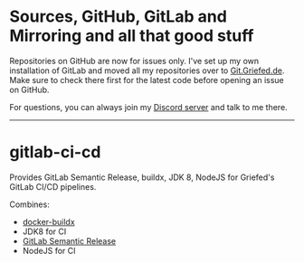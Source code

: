 # Sources, GitHub, GitLab and Mirroring and all that good stuff

Repositories on GitHub are now for issues only. I've set up my own installation of GitLab and moved all my repositories over to [Git.Griefed.de](https://git.griefed.de/users/Griefed/projects). Make sure to check there first for the latest code before opening an issue on GitHub.

For questions, you can always join my [Discord server](https://discord.griefed.de) and talk to me there.

---

# gitlab-ci-cd
Provides GitLab Semantic Release, buildx, JDK 8, NodeJS for Griefed's GitLab CI/CD pipelines.

Combines:
- [docker-buildx](https://git.griefed.de/prosper/docker-with-buildx)
- JDK8 for CI
- [GitLab Semantic Release](https://git.griefed.de/prosper/gitlab-semantic-release)
- NodeJS for CI

